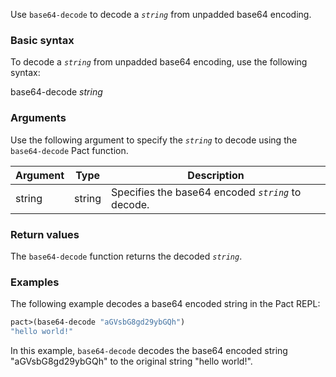 Use `base64-decode` to decode a *`string`* from unpadded base64 encoding.

### Basic syntax

To decode a *`string`* from unpadded base64 encoding, use the following syntax:

base64-decode *string*

### Arguments

Use the following argument to specify the *`string`* to decode using the `base64-decode` Pact function.

| Argument | Type | Description |
| --- | --- | --- |
| string | string | Specifies the base64 encoded *`string`* to decode. |

### Return values

The `base64-decode` function returns the decoded *`string`*.

### Examples

The following example decodes a base64 encoded string in the Pact REPL:

```lisp
pact>(base64-decode "aGVsbG8gd29ybGQh")
"hello world!"
```

In this example, `base64-decode` decodes the base64 encoded string "aGVsbG8gd29ybGQh" to the original string "hello world!".

